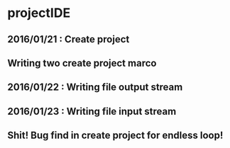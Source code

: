 # projectIDE
## 2016/01/21 : Create project
##              Writing two create project marco
## 2016/01/22 : Writing file output stream
## 2016/01/23 : Writing file input stream
##              Shit! Bug find in create project for endless loop!